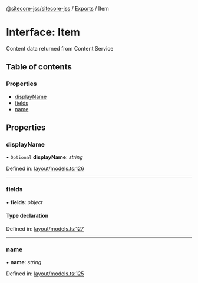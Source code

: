[@sitecore-jss/sitecore-jss](../README.md) / [Exports](../modules.md) / Item

# Interface: Item

Content data returned from Content Service

## Table of contents

### Properties

- [displayName](item.md#displayname)
- [fields](item.md#fields)
- [name](item.md#name)

## Properties

### displayName

• `Optional` **displayName**: *string*

Defined in: [layout/models.ts:126](https://github.com/Sitecore/jss/blob/94a2bbf1/packages/sitecore-jss/src/layout/models.ts#L126)

___

### fields

• **fields**: *object*

#### Type declaration

Defined in: [layout/models.ts:127](https://github.com/Sitecore/jss/blob/94a2bbf1/packages/sitecore-jss/src/layout/models.ts#L127)

___

### name

• **name**: *string*

Defined in: [layout/models.ts:125](https://github.com/Sitecore/jss/blob/94a2bbf1/packages/sitecore-jss/src/layout/models.ts#L125)
